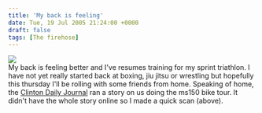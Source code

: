 ```yaml
---
title: 'My back is feeling'
date: Tue, 19 Jul 2005 21:24:00 +0000
draft: false
tags: [The firehose]
---
```


[![](http://photos1.blogger.com/blogger/6051/1150/320/ms150journal.jpg)](http://photos1.blogger.com/blogger/6051/1150/1600/ms150journal.jpg)  
My back is feeling better and I've resumes training for my sprint triathlon. I have not yet really started back at boxing, jiu jitsu or wrestling but hopefully this thursday I'll be rolling with some friends from home. Speaking of home, the [Clinton Daily Journal](http://www.clintondailyjournal.com/) ran a story on us doing the ms150 bike tour. It didn't have the whole story online so I made a quick scan (above).